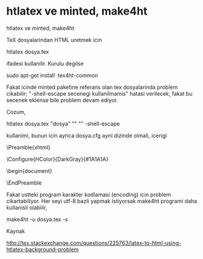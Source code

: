 # htlatex ve minted, make4ht


htlatex ve minted, make4ht





TeX dosyalarindan HTML uretmek icin 



htlatex dosya.tex



ifadesi kullanilir. Kurulu degilse

sudo apt-get install  tex4ht-common

Fakat icinde minted paketine referans olan tex dosyalarinda problem cikabilir; "-shell-escape secenegi kullanilmamis" hatasi verilecek, fakat bu secenek eklense bile problem devam ediyor. 



Cozum, 



htlatex dosya.tex "dosya" "" "" -shell-escape



kullanimi, bunun icin ayrica dosya.cfg ayni dizinde olmali, icerigi 




\Preamble{xhtml}

\Configure{HColor}{DarkGray}{\#1A1A1A}

\begin{document}

\EndPreamble



Fakat ustteki program karakter kodlamasi (encoding) icin problem cikartabiliyor. Her seyi utf-8 bazli yapmak istiyorsak make4ht programi daha kullanisli olabilir,

make4ht -u dosya.tex -s 


Kaynak



http://tex.stackexchange.com/questions/225763/latex-to-html-using-htlatex-background-problem







